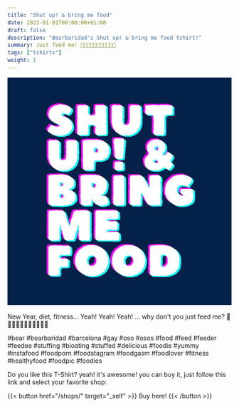 ```yaml
---
title: "Shut up! & bring me food"
date: 2023-01-01T00:00:00+01:00
draft: false
description: "Bearbaridad's Shut up! & bring me food tshirt!"
summary: Just feed me! 🥯🥞🧇🍔🍟🍕🌭🍗🍺🍺🍺
tags: ["tshirts"]
weight: 1
---
```


![tee](featured.jpg)

New Year, diet, fitness... Yeah! Yeah! Yeah! ... why don't you just feed me? 🥯🥞🧇🍔🍟🍕🌭🍗🍺🍺🍺

#bear #bearbaridad #barcelona #gay #oso #osos #food #feed #feeder #feedee #stuffing #bloating #stuffed #delicious #foodie #yummy #instafood #foodporn #foodstagram #foodgasm #foodlover #fitness #healthyfood #foodpic #foodies

Do you like this T-Shirt? yeah! it's awesome! you can buy it, just follow this link and select your favorite shop:

{{< button href="/shops/" target="_self" >}}
Buy here!
{{< /button >}}